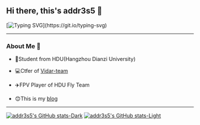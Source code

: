 ## Hi there, this's addr3s5 👋

[![Typing SVG](https://readme-typing-svg.demolab.com?font=Fira+Code&pause=1000&random=false&width=435&lines=Hello!;Welcome+to+my+Github!)](https://git.io/typing-svg)

---
### About Me 👋
- :school:Student from HDU(Hangzhou Dianzi University)

- :computer:Ctfer of [Vidar-team](https://vidar.club/)

- :airplane:FPV Player of HDU Fly Team
- :blush:This is my [blog](http://addr3s5.top)
---
[![addr3s5's GitHub stats-Dark](https://github-readme-stats.vercel.app/api?username=addr3s5&show_icons=true&theme=dark#gh-dark-mode-only)](https://github.com/addr3s5/github-readme-stats#gh-dark-mode-only)
[![addr3s5's GitHub stats-Light](https://github-readme-stats.vercel.app/api?username=addr3s5&show_icons=true&theme=default#gh-light-mode-only)](https://github.com/addr3s5/github-readme-stats#gh-light-mode-only)
<!--
**addr3s5/addr3s5** is a ✨ _special_ ✨ repository because its `README.md` (this file) appears on your GitHub profile.

Here are some ideas to get you started:

- 🔭 I’m currently working on ...
- 🌱 I’m currently learning ...
- 👯 I’m looking to collaborate on ...
- 🤔 I’m looking for help with ...
- 💬 Ask me about ...
- 📫 How to reach me: ...
- 😄 Pronouns: ...
- ⚡ Fun fact: ...
-->
